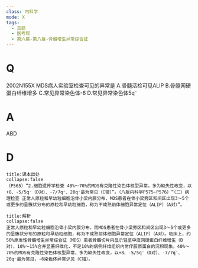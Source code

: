 ```yaml
---
class: 内科学
mode: X
tags:
  - 真题
  - 医考帮
  - 第六篇-第八章-骨髓增生异常综合征
---
```


# Q
2002N155X MDS病人实验室检查可见的异常是
A.骨髓活检可见ALIP
B.骨髓网硬蛋白纤维增多
C.常见异常染色体-6
D.常见异常染色体5q⁻

# A
ABD
# D
```ad-note
title:课本出处
collapse:false
（P565）“2.细胞遗传学检查 40%～70%的MDS有克隆性染色体核型异常，多为缺失性改变，以+8、-5/5q⁻（D对）、-7/7q⁻、20q⁻最为常见（C错）”。（八版内科学P575-P576）“（三）病理检查 正常人原粒和早幼粒细胞沿骨小梁内膜分布，MDS患者在骨小梁旁区和间区出现3～5个或更多的呈簇状分布的原粒和早幼粒细胞，称为不成熟前体细胞异常定位（ALIP）（A对）”。
```

```ad-summary
title:解析
collapse:false
正常人原粒和早幼粒细胞沿骨小梁内膜分布，而MDS患者在骨小梁旁区和间区出现3～5个或更多的呈簇状分布的原粒和早幼粒细胞，称为不成熟前体细胞异常定位（ALIP）（A对）。临床上，约50%原发性骨髓增生异常综合征（MDS）患者骨髓切片内显示轻至中度网硬蛋白纤维增生（B对），10%～15%合并显著纤维化，不足10%的病例纤维组织内常伴胶原蛋白的沉积现象。40%～70%的MDS有克隆性染色体核型异常，多为缺失性改变，以+8、-5/5q⁻（D对）、-7/7q⁻、20q⁻最为常见，-6染色体异常少见（C错）。
```

